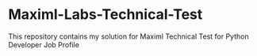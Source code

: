 # Maximl-Labs-Technical-Test
This repository contains my solution for Maximl Technical Test for Python Developer Job Profile
